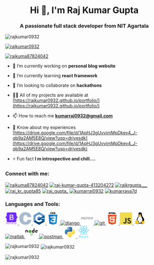 <h1 align="center">Hi 👋, I'm Raj Kumar Gupta</h1>
<h3 align="center">A passionate full stack developer from NIT Agartala</h3>

<p align="left"> <img src="https://komarev.com/ghpvc/?username=rajkumar0932&label=Profile%20views&color=0e75b6&style=flat" alt="rajkumar0932" /> </p>

<p align="left"> <a href="https://github.com/ryo-ma/github-profile-trophy"><img src="https://github-profile-trophy.vercel.app/?username=rajkumar0932" alt="rajkumar0932" /></a> </p>

<p align="left"> <a href="https://twitter.com/rajkuma87824042" target="blank"><img src="https://img.shields.io/twitter/follow/rajkuma87824042?logo=twitter&style=for-the-badge" alt="rajkuma87824042" /></a> </p>

- 🔭 I’m currently working on **personal blog website**

- 🌱 I’m currently learning **react framework**

- 👯 I’m looking to collaborate on **hackathons**

- 👨‍💻 All of my projects are available at [https://rajkumar0932.github.io/portfolio/](https://rajkumar0932.github.io/portfolio/)

- 📫 How to reach me **kumarraj0932@gmail.com**

- 📄 Know about my experiences [https://drive.google.com/file/d/1ApHJ3gUvvimMpDkev4_J-qb9a2AM5E8Q/view?usp=drivesdk](https://drive.google.com/file/d/1ApHJ3gUvvimMpDkev4_J-qb9a2AM5E8Q/view?usp=drivesdk)

- ⚡ Fun fact **I m introspective and chill....**

<h3 align="left">Connect with me:</h3>
<p align="left">
<a href="https://twitter.com/rajkuma87824042" target="blank"><img align="center" src="https://raw.githubusercontent.com/rahuldkjain/github-profile-readme-generator/master/src/images/icons/Social/twitter.svg" alt="rajkuma87824042" height="30" width="40" /></a>
<a href="https://linkedin.com/in/raj-kumar-gupta-413204272" target="blank"><img align="center" src="https://raw.githubusercontent.com/rahuldkjain/github-profile-readme-generator/master/src/images/icons/Social/linked-in-alt.svg" alt="raj-kumar-gupta-413204272" height="30" width="40" /></a>
<a href="https://instagram.com/rajkrgupta___" target="blank"><img align="center" src="https://raw.githubusercontent.com/rahuldkjain/github-profile-readme-generator/master/src/images/icons/Social/instagram.svg" alt="rajkrgupta___" height="30" width="40" /></a>
<a href="https://www.codechef.com/users/raj_kr_gupta85" target="blank"><img align="center" src="https://cdn.jsdelivr.net/npm/simple-icons@3.1.0/icons/codechef.svg" alt="raj_kr_gupta85" height="30" width="40" /></a>
<a href="https://codeforces.com/profile/raj_gupta_" target="blank"><img align="center" src="https://raw.githubusercontent.com/rahuldkjain/github-profile-readme-generator/master/src/images/icons/Social/codeforces.svg" alt="raj_gupta_" height="30" width="40" /></a>
<a href="https://www.leetcode.com/kumarraj0932" target="blank"><img align="center" src="https://raw.githubusercontent.com/rahuldkjain/github-profile-readme-generator/master/src/images/icons/Social/leet-code.svg" alt="kumarraj0932" height="30" width="40" /></a>
<a href="https://auth.geeksforgeeks.org/user/kumarraya7d" target="blank"><img align="center" src="https://raw.githubusercontent.com/rahuldkjain/github-profile-readme-generator/master/src/images/icons/Social/geeks-for-geeks.svg" alt="kumarraya7d" height="30" width="40" /></a>
</p>

<h3 align="left">Languages and Tools:</h3>
<p align="left"> <a href="https://getbootstrap.com" target="_blank" rel="noreferrer"> <img src="https://raw.githubusercontent.com/devicons/devicon/master/icons/bootstrap/bootstrap-plain-wordmark.svg" alt="bootstrap" width="40" height="40"/> </a> <a href="https://www.cprogramming.com/" target="_blank" rel="noreferrer"> <img src="https://raw.githubusercontent.com/devicons/devicon/master/icons/c/c-original.svg" alt="c" width="40" height="40"/> </a> <a href="https://www.w3schools.com/cpp/" target="_blank" rel="noreferrer"> <img src="https://raw.githubusercontent.com/devicons/devicon/master/icons/cplusplus/cplusplus-original.svg" alt="cplusplus" width="40" height="40"/> </a> <a href="https://www.w3schools.com/css/" target="_blank" rel="noreferrer"> <img src="https://raw.githubusercontent.com/devicons/devicon/master/icons/css3/css3-original-wordmark.svg" alt="css3" width="40" height="40"/> </a> <a href="https://www.djangoproject.com/" target="_blank" rel="noreferrer"> <img src="https://cdn.worldvectorlogo.com/logos/django.svg" alt="django" width="40" height="40"/> </a> <a href="https://expressjs.com" target="_blank" rel="noreferrer"> <img src="https://raw.githubusercontent.com/devicons/devicon/master/icons/express/express-original-wordmark.svg" alt="express" width="40" height="40"/> </a> <a href="https://git-scm.com/" target="_blank" rel="noreferrer"> <img src="https://www.vectorlogo.zone/logos/git-scm/git-scm-icon.svg" alt="git" width="40" height="40"/> </a> <a href="https://www.w3.org/html/" target="_blank" rel="noreferrer"> <img src="https://raw.githubusercontent.com/devicons/devicon/master/icons/html5/html5-original-wordmark.svg" alt="html5" width="40" height="40"/> </a> <a href="https://developer.mozilla.org/en-US/docs/Web/JavaScript" target="_blank" rel="noreferrer"> <img src="https://raw.githubusercontent.com/devicons/devicon/master/icons/javascript/javascript-original.svg" alt="javascript" width="40" height="40"/> </a> <a href="https://www.linux.org/" target="_blank" rel="noreferrer"> <img src="https://raw.githubusercontent.com/devicons/devicon/master/icons/linux/linux-original.svg" alt="linux" width="40" height="40"/> </a> <a href="https://www.mathworks.com/" target="_blank" rel="noreferrer"> <img src="https://upload.wikimedia.org/wikipedia/commons/2/21/Matlab_Logo.png" alt="matlab" width="40" height="40"/> </a> <a href="https://nodejs.org" target="_blank" rel="noreferrer"> <img src="https://raw.githubusercontent.com/devicons/devicon/master/icons/nodejs/nodejs-original-wordmark.svg" alt="nodejs" width="40" height="40"/> </a> <a href="https://postman.com" target="_blank" rel="noreferrer"> <img src="https://www.vectorlogo.zone/logos/getpostman/getpostman-icon.svg" alt="postman" width="40" height="40"/> </a> <a href="https://www.python.org" target="_blank" rel="noreferrer"> <img src="https://raw.githubusercontent.com/devicons/devicon/master/icons/python/python-original.svg" alt="python" width="40" height="40"/> </a> <a href="https://reactjs.org/" target="_blank" rel="noreferrer"> <img src="https://raw.githubusercontent.com/devicons/devicon/master/icons/react/react-original-wordmark.svg" alt="react" width="40" height="40"/> </a> </p>

<p><img align="left" src="https://github-readme-stats.vercel.app/api/top-langs?username=rajkumar0932&show_icons=true&locale=en&layout=compact" alt="rajkumar0932" /></p>

<p>&nbsp;<img align="center" src="https://github-readme-stats.vercel.app/api?username=rajkumar0932&show_icons=true&locale=en" alt="rajkumar0932" /></p>

<p><img align="center" src="https://github-readme-streak-stats.herokuapp.com/?user=rajkumar0932&" alt="rajkumar0932" /></p>
